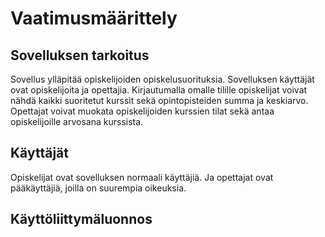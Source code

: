# Vaatimusmäärittely

## Sovelluksen tarkoitus

Sovellus ylläpitää opiskelijoiden opiskelusuorituksia. Sovelluksen käyttäjät ovat opiskelijoita ja opettajia. 
Kirjautumalla omalle tilille opiskelijat voivat nähdä kaikki suoritetut kurssit sekä opintopisteiden summa ja keskiarvo. 
Opettajat voivat muokata opiskelijoiden kurssien tilat sekä antaa opiskelijoille arvosana kurssista.

## Käyttäjät

Opiskelijat ovat sovelluksen normaali käyttäjiä. Ja opettajat ovat pääkäyttäjiä, joilla on suurempia oikeuksia. 

## Käyttöliittymäluonnos


